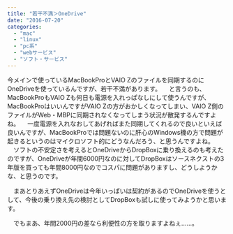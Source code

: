 ```yaml
---
title: "若干不満＞OneDrive"
date: "2016-07-20"
categories: 
  - "mac"
  - "linux"
  - "pc系"
  - "webサービス"
  - "ソフト・サービス"
---
```


今メインで使っているMacBookProとVAIO Zのファイルを同期するのにOneDriveを使っているんですが、若干不満があります。 　と言うのも、MacBookProもVAIO Zも何日も電源を入れっぱなしにして使うんですが、MacBookProはいいんですがVAIO Zの方がおかしくなってしまい、VAIO Z側のファイルがWeb・MBPに同期されなくなってしまう状況が散発するんですよね。 　一度電源を入れなおしてあげればまた同期してくれるので良いといえば良いんですが、MacBookProでは問題ないのに肝心のWindows機の方で問題が起きるというのはマイクロソフト的にどうなんだろう、と思うんですよね。 　ソフトの不安定さを考えるとOneDriveからDropBoxに乗り換えるのも考えたのですが、OneDriveが年間6000円なのに対してDropBoxはソースネクストの3年版を買っても年間8000円なのでコスパに問題がありますし、どうしようかな、と思うのです。

　まあとりあえずOneDriveは今年いっぱいは契約があるのでOneDriveを使うとして、今後の乗り換え先の検討としてDropBoxも試しに使ってみようかと思います。

　でもまあ、年間2000円の差なら利便性の方を取りますよねぇ……。
